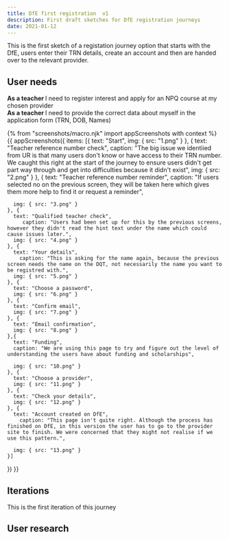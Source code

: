 ```yaml
---
title: DfE first registration  v1
description: First draft sketches for DfE registration journeys
date: 2021-01-12
---
```


This is the first sketch of a registation journey option that starts with the DfE, users enter their TRN details, create an account and then are handed over to the relevant provider. 

## User needs

<b>As a teacher </b>
I need to register interest and apply for an NPQ course at my chosen provider<br />
<b>As a teacher </b> 
I need to provide the correct data about myself in the application form (TRN, DOB, Names)


{% from "screenshots/macro.njk" import appScreenshots with context %}
{{ appScreenshots({
  items: [{
      text: "Start",
      img: { src: "1.png" }
    },  {
      text: "Teacher reference number check",
            caption: "The big issue we identiied from UR is that many users don't know or have access to their TRN number. We caught this right at the start of the journey to ensure users didn't get part way through and get into difficulties because it didn't exist",
      img: { src: "2.png" }
    }, {
      text: "Teacher reference number reminder",
        caption: "If users selected no on the previous screen, they will be taken here which gives them more help to find it or request a reminder",

      img: { src: "3.png" }
    }, {
      text: "Qualified teacher check",
         caption: "Users had been set up for this by the previous screens, however they didn't read the hint text under the name which could cause issues later.",
      img: { src: "4.png" }
    }, {
      text: "Your details",
        caption: "This is asking for the name again, because the previous screen needs the name on the DQT, not necessarily the name you want to be registred with.",
      img: { src: "5.png" }
    }, {
      text: "Choose a password",
      img: { src: "6.png" }
    }, {
      text: "Confirm email",
      img: { src: "7.png" }
    }, {
      text: "Email confirmation",
      img: { src: "8.png" }
    },{
      text: "Funding",
      caption: "We are using this page to try and figure out the level of understanding the users have about funding and scholarships",

      img: { src: "10.png" }
    }, {
      text: "Choose a provider",
      img: { src: "11.png" }
    }, {
      text: "Check your details",
      img: { src: "12.png" }
    }, {
      text: "Account created on DfE",
        caption: "This page isn't quite right. Although the process has finished on DfE, in this version the user has to go to the provider site to finish. We were concerned that they might not realise if we use this pattern.",

      img: { src: "13.png" }
    }]
}) }}



## Iterations
This is the first iteration of this journey

## User research